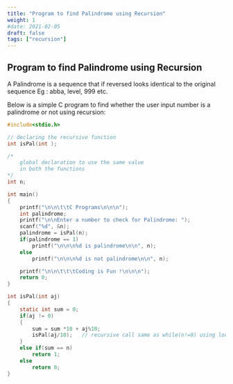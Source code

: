 ```yaml
---
title: "Program to find Palindrome using Recursion"
weight: 1
#date: 2021-02-05
draft: false
tags: ["recursion"]
---
```


## Program to find Palindrome using Recursion

A Palindrome is a sequence that if reversed looks identical to the original sequence Eg : abba, level, 999 etc.

Below is a simple C program to find whether the user input number is a palindrome or not using recursion:

```c
#include<stdio.h>

// declaring the recursive function
int isPal(int );

/*
    global declaration to use the same value
    in both the functions
*/
int n;

int main()
{
    printf("\n\n\t\tC Programs\n\n\n");
    int palindrome;
    printf("\n\nEnter a number to check for Palindrome: ");
    scanf("%d", &n);
    palindrome = isPal(n);
    if(palindrome == 1)
        printf("\n\n\n%d is palindrome\n\n", n);
    else
        printf("\n\n\n%d is not palindrome\n\n", n);

    printf("\n\n\t\t\tCoding is Fun !\n\n\n");
    return 0;
}

int isPal(int aj)
{
    static int sum = 0;
    if(aj != 0)
    {
        sum = sum *10 + aj%10;
        isPal(aj/10);   // recursive call same as while(n!=0) using loop
    }
    else if(sum == n)
        return 1;
    else
        return 0;
}
```
